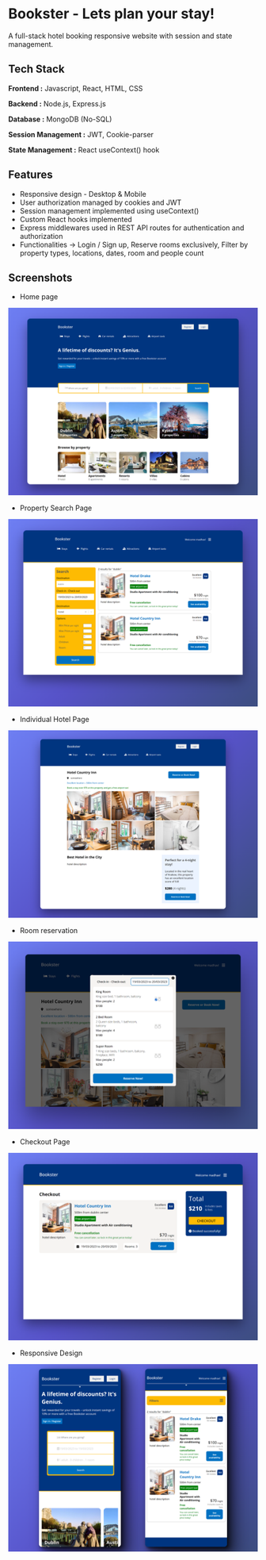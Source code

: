 # Bookster - Lets plan your stay!

A full-stack hotel booking responsive website with session and state management.

## Tech Stack

**Frontend :** Javascript, React, HTML, CSS

**Backend :** Node.js, Express.js

**Database :** MongoDB (No-SQL)

**Session Management :** JWT, Cookie-parser

**State Management :** React useContext() hook

## Features

- Responsive design - Desktop & Mobile
- User authorization managed by cookies and JWT
- Session management implemented using useContext()
- Custom React hooks implemented
- Express middlewares used in REST API routes for authentication and authorization
- Functionalities -> Login / Sign up, Reserve rooms exclusively, Filter by property types, locations, dates, room and people count

## Screenshots

- Home page

![App Screenshot](https://github.com/MadhavAgarwal01/Bookster/blob/main/Images/1.%20Home_M.png)

- Property Search Page

![App Screenshot](https://github.com/MadhavAgarwal01/Bookster/blob/main/Images/2.%20List_M.png)

- Individual Hotel Page

![App Screenshot](https://github.com/MadhavAgarwal01/Bookster/blob/main/Images/3.%20Hotel.png)

- Room reservation

![App Screenshot](https://github.com/MadhavAgarwal01/Bookster/blob/main/Images/4.%20Reserve_M.png)

- Checkout Page

![App Screenshot](https://github.com/MadhavAgarwal01/Bookster/blob/main/Images/5.%20Checkout_M.png)

- Responsive Design

![App Screenshot](https://github.com/MadhavAgarwal01/Bookster/blob/main/Images/6.%20Responsive_M.png)

